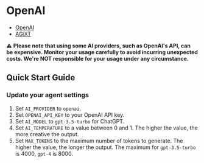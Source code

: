 # OpenAI
- [OpenAI](https://openai.com)
- [AGiXT](https://github.com/Josh-XT/AGiXT)

⚠️ **Please note that using some AI providers, such as OpenAI's API, can be expensive. Monitor your usage carefully to avoid incurring unexpected costs. We're NOT responsible for your usage under any circumstance.**

## Quick Start Guide
### Update your agent settings
1. Set `AI_PROVIDER` to `openai`.
2. Set `OPENAI_API_KEY` to your OpenAI API key.
3. Set `AI_MODEL` to `gpt-3.5-turbo` for ChatGPT.
4. Set `AI_TEMPERATURE` to a value between 0 and 1. The higher the value, the more creative the output.
5. Set `MAX_TOKENS` to the maximum number of tokens to generate. The higher the value, the longer the output.  The maximum for `gpt-3.5-turbo` is 4000, `gpt-4` is 8000.

